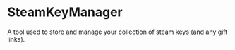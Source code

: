# SteamKeyManager
A tool used to store and manage your collection of steam keys (and any gift links). 
